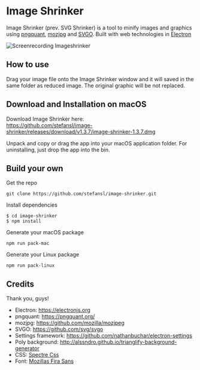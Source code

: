 # Image Shrinker

Image Shrinker (prev. SVG Shrinker) is a tool to minify images and graphics using [pngquant](https://pngquant.org/), [mozjpg](https://github.com/mozilla/mozjpeg) and [SVGO](https://github.com/svg/svgo). Built with web technologies in [Electron](https://electronjs.org)

![Screenrecording Imageshrinker](https://thumbs.gfycat.com/GiganticGrandKittiwake-size_restricted.gif)

## How to use
Drag your image file onto the Image Shrinker window and it will saved in the same folder as reduced image.
The original graphic will be not replaced.

## Download and Installation on macOS
Download Image Shrinker here:  
https://github.com/stefansl/image-shrinker/releases/download/v1.3.7/image-shrinker-1.3.7.dmg

Unpack and copy or drag the app into your macOS application folder.
For uninstalling, just drop the app into the bin.

## Build your own
Get the repo
```shell
git clone https://github.com/stefansl/image-shrinker.git
```
Install dependencies
```shell
$ cd image-shrinker
$ npm install
```
Generate your macOS package
```shell
npm run pack-mac
```

Generate your Linux package
```shell
npm run pack-linux
```

## Credits
Thank you, guys!
* Electron: https://electronjs.org
* pngquant: https://pngquant.org/
* mozjpg: https://github.com/mozilla/mozjpeg
* SVGO: https://github.com/svg/svgo
* Settings framework: https://github.com/nathanbuchar/electron-settings
* Poly background: http://alssndro.github.io/trianglify-background-generator
* CSS: [Spectre Css](https://picturepan2.github.io/spectre/)
* Font: [Mozillas Fira Sans](https://github.com/mozilla/Fira)

